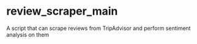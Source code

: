 # review_scraper_main
 A script that can scrape reviews from TripAdvisor and perform sentiment analysis on them
